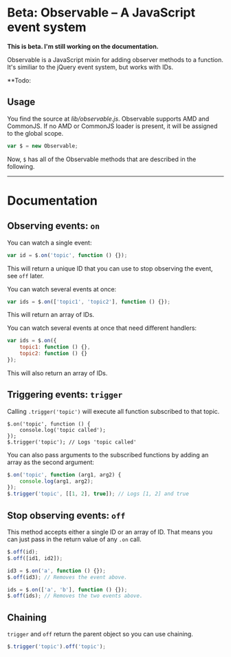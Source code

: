 # **Beta**: Observable – A JavaScript event system

**This is beta. I'm still working on the documentation.**

Observable is a JavaScript mixin for adding observer methods to a function. It's similiar to the jQuery event system, but works with IDs.

**Todo:

## Usage

You find the source at *lib/observable.js*. Observable supports AMD and CommonJS. If no AMD or CommonJS loader is present, it will be assigned to the global scope.

```js
var $ = new Observable;
```

Now, `$` has all of the Observable methods that are described in the following.

- - -

# Documentation

## Observing events: `on`

You can watch a single event:

```js
var id = $.on('topic', function () {});
```

This will return a unique ID that you can use to stop observing the event, see `off` later.

You can watch several events at once:

```js
var ids = $.on(['topic1', 'topic2'], function () {});
```

This will return an array of IDs.

You can watch several events at once that need different handlers:

```js
var ids = $.on({
	topic1: function () {},
	topic2: function () {}
});
```

This will also return an array of IDs.

## Triggering events: `trigger`

Calling `.trigger('topic')` will execute all function subscribed to that topic.

```
$.on('topic', function () {
	console.log('topic called');
});
$.trigger('topic'); // Logs 'topic called'
```

You can also pass arguments to the subscribed functions by adding an array as the second argument:

```js
$.on('topic', function (arg1, arg2) {
	console.log(arg1, arg2);
});
$.trigger('topic', [[1, 2], true]); // Logs [1, 2] and true
```

## Stop observing events: `off`

This method accepts either a single ID or an array of ID. That means you can just pass in the return value of any `.on` call.

```js
$.off(id);
$.off([id1, id2]);

id3 = $.on('a', function () {});
$.off(id3); // Removes the event above.

ids = $.on(['a', 'b'], function () {});
$.off(ids); // Removes the two events above.
```

## Chaining

`trigger` and `off` return the parent object so you can use chaining.

```js
$.trigger('topic').off('topic');
```
